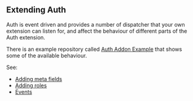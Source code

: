 Extending Auth
-----------------

Auth is event driven and provides a number of dispatcher that your own
extension can listen for, and affect the behaviour of different parts of the
Auth extension. 

There is an example repository called [Auth Addon Example](https://github.com/BoltAuth/Auth-Addon-Example) 
that shows some of the available behaviour.

See:
  * [Adding meta fields](adding-meta-fields.md)
  * [Adding roles](adding-roles.md)
  * [Events](events.md)
